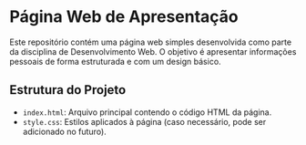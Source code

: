 # Página Web de Apresentação

Este repositório contém uma página web simples desenvolvida como parte da disciplina de Desenvolvimento Web. O objetivo é apresentar informações pessoais de forma estruturada e com um design básico.

## Estrutura do Projeto

- `index.html`: Arquivo principal contendo o código HTML da página.
- `style.css`: Estilos aplicados à página (caso necessário, pode ser adicionado no futuro).

